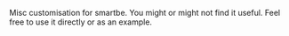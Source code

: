 Misc customisation for smartbe. You might or might not find it useful. 
Feel free to use it directly or as an example.
